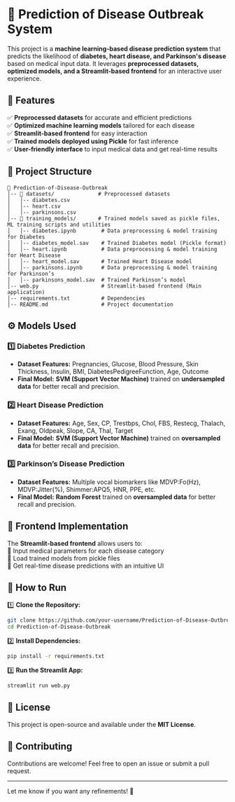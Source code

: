 # 🏥 Prediction of Disease Outbreak System  

This project is a **machine learning-based disease prediction system** that predicts the likelihood of **diabetes, heart disease, and Parkinson's disease** based on medical input data. It leverages **preprocessed datasets, optimized models, and a Streamlit-based frontend** for an interactive user experience.  

## 📌 Features  
✅ **Preprocessed datasets** for accurate and efficient predictions  
✅ **Optimized machine learning models** tailored for each disease  
✅ **Streamlit-based frontend** for easy interaction  
✅ **Trained models deployed using Pickle** for fast inference  
✅ **User-friendly interface** to input medical data and get real-time results  

## 📂 Project Structure  
```
📁 Prediction-of-Disease-Outbreak
│-- 📂 datasets/              # Preprocessed datasets
│   │-- diabetes.csv
│   │-- heart.csv
│   │-- parkinsons.csv
│-- 📂 training_models/       # Trained models saved as pickle files, ML training scripts and utilities
│   │-- diabetes.ipynb        # Data preprocessing & model training for Diabetes
│   │-- diabetes_model.sav    # Trained Diabetes model (Pickle format)
│   │-- heart.ipynb           # Data preprocessing & model training for Heart Disease
│   │-- heart_model.sav       # Trained Heart Disease model
│   │-- parkinsons.ipynb      # Data preprocessing & model training for Parkinson’s
│   │-- parkinsons_model.sav  # Trained Parkinson’s model
│-- web.py                    # Streamlit-based frontend (Main application)
│-- requirements.txt          # Dependencies
│-- README.md                 # Project documentation
```

## ⚙️ Models Used  
### 1️⃣ **Diabetes Prediction**  
- **Dataset Features:** Pregnancies, Glucose, Blood Pressure, Skin Thickness, Insulin, BMI, DiabetesPedigreeFunction, Age, Outcome  
- **Final Model:** **SVM (Support Vector Machine)** trained on **undersampled data** for better recall and precision.  

### 2️⃣ **Heart Disease Prediction**  
- **Dataset Features:** Age, Sex, CP, Trestbps, Chol, FBS, Restecg, Thalach, Exang, Oldpeak, Slope, CA, Thal, Target  
- **Final Model:** **SVM (Support Vector Machine)** trained on **oversampled data** for better recall and precision.    

### 3️⃣ **Parkinson’s Disease Prediction**  
- **Dataset Features:** Multiple vocal biomarkers like MDVP:Fo(Hz), MDVP:Jitter(%), Shimmer:APQ5, HNR, PPE, etc.  
- **Final Model:** **Random Forest** trained on **oversampled data** for better recall and precision.   

## 🎨 Frontend Implementation  
The **Streamlit-based frontend** allows users to:  
🔹 Input medical parameters for each disease category  
🔹 Load trained models from pickle files  
🔹 Get real-time disease predictions with an intuitive UI  

## 🚀 How to Run  
1️⃣ **Clone the Repository:**  
```bash
git clone https://github.com/your-username/Prediction-of-Disease-Outbreak.git
cd Prediction-of-Disease-Outbreak
```  

2️⃣ **Install Dependencies:**  
```bash
pip install -r requirements.txt
```  

3️⃣ **Run the Streamlit App:**  
```bash
streamlit run web.py
```  

## 📜 License  
This project is open-source and available under the **MIT License**.  

## 🤝 Contributing  
Contributions are welcome! Feel free to open an issue or submit a pull request.  

---

Let me know if you want any refinements! 🚀
